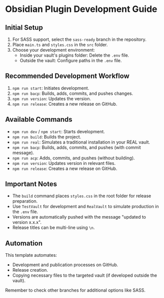 # Obsidian Plugin Development Guide

## Initial Setup

1. For SASS support, select the `sass-ready` branch in the repository.
2. Place `main.ts` and `styles.css` in the `src` folder.
3. Choose your development environment:
   - Inside your vault's plugins folder: Delete the `.env` file.
   - Outside the vault: Configure paths in the `.env` file.

## Recommended Development Workflow

1. `npm run start`: Initiates development.
2. `npm run bacp`: Builds, adds, commits, and pushes changes.
3. `npm run version`: Updates the version.
4. `npm run release`: Creates a new release on GitHub.

## Available Commands

- `npm run dev` / `npm start`: Starts development.
- `npm run build`: Builds the project.
- `npm run real`: Simulates a traditional installation in your REAL vault.
- `npm run bacp`: Builds, adds, commits, and pushes (with commit message).
- `npm run acp`: Adds, commits, and pushes (without building).
- `npm run version`: Updates version in relevant files.
- `npm run release`: Creates a new release on GitHub.

## Important Notes

- The `build` command places `styles.css` in the root folder for release preparation.
- Use `TestVault` for development and `RealVault` to simulate production in the `.env` file.
- Versions are automatically pushed with the message "updated to version x.x.x".
- Release titles can be multi-line using `\n`.

## Automation

This template automates:
- Development and publication processes on GitHub.
- Release creation.
- Copying necessary files to the targeted vault (if developed outside the vault).

Remember to check other branches for additional options like SASS.